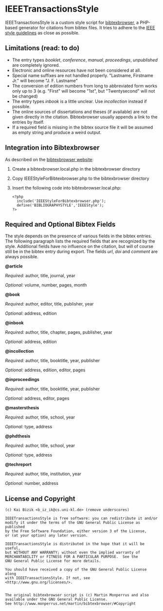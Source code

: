 IEEETransactionsStyle
=====================

IEEETransactionsStyle is a custom style script for [bibtexbrowser][1],
a PHP-based generator for citations from bibtex files. It tries to
adhere to the [IEEE style guidelines][2] as close as possible.


Limitations (read: to do)
-------------------------

*   The entry types _booklet_, _conference_, _manual_, _proceedings_,
    _unpublished_ are completely ignored.
*   Electronic and online resources have not been considered at all.
*   Special name suffixes are not handled properly.
    "Lastname, Firstname Jr." will become "J. F. Lastname"
*   The conversion of edition numbers from long to abbreviated form works
    only up to 3 (e.g. "First" will become "1st", but "Twentysecond" will
    not be changed)
*   The entry types _inbook_ is a little unclear.
    Use _incollection_ instead if possible.
*   The online sources of dissertations and theses (if available) are not
    given directly in the citation. Bibtexbrowser usually appends a link
    to the entries by itself.
*   If a required field is missing in the bibtex source file it will be
    assumed as empty string and produce a weird output.


Integration into Bibtexbrowser
------------------------------

As described on the [bibtexbrowser website][1]:

1.  Create a bibtexbrowser.local.php in the bibtexbrowser directory
2.  Copy IEEEStyleForBibtexbrowser.php to the bibtexbrowser directory
3.  Insert the following code into bibtexbrowser.local.php:

        <?php
          include('IEEEStyleForBibtexbrowser.php');
          define('BIBLIOGRAPHYSTYLE','IEEEStyle');
        ?>


Required and Optional Bibtex Fields
-----------------------------------

The style depends on the presence of various fields in the bibtex entries.
The following paragraph lists the required fields that are recognized by
the style. Additional fields have no influence on the citation, but
will of course still be in the bibtex entry during export. The fields
_url_, _doi_ and _comment_ are always possible.

__@article__

_Required:_ author, title, journal, year

_Optional:_ volume, number, pages, month

__@book__

_Required:_ author, editor, title, publisher, year

_Optional:_ address, edition

__@inbook__

_Required:_ author, title, chapter, pages, publisher, year

_Optional:_ address, edition

__@incollection__

_Required:_ author, title, booktitle, year, publisher

_Optional:_ address, edition, editor, pages

__@inproceedings__

_Required:_ author, title, booktitle, year, publisher

_Optional:_ address, editor, pages

__@mastersthesis__

_Required:_ author, title, school, year

_Optional:_ type, address

__@phdthesis__

_Required:_ author, title, school, year

_Optional:_ type, address

__@techreport__

_Required:_ author, title, institution, year

_Optional:_ number, address


License and Copyright
---------------------

    (c) Kai Bizik <b_iz_ik@cs.uni-kl.de> (remove underscores)

    IEEETransactionsStyle is free software: you can redistribute it and/or
    modify it under the terms of the GNU General Public License as published
    by the Free Software Foundation, either version 3 of the License,
    or (at your option) any later version.

    IEEETransactionsStyle is distributed in the hope that it will be useful,
    but WITHOUT ANY WARRANTY; without even the implied warranty of
    MERCHANTABILITY or FITNESS FOR A PARTICULAR PURPOSE.  See the
    GNU General Public License for more details.

    You should have received a copy of the GNU General Public License along
    with IEEETransactionsStyle. If not, see <http://www.gnu.org/licenses/>.


    The original bibtexbrowser script is (c) Martin Monperrus and also
    available under the GNU General Public License.
    See http://www.monperrus.net/martin/bibtexbrowser/#Copyright
    

[1]: http://www.monperrus.net/martin/bibtexbrowser/
[2]: https://origin.www.ieee.org/documents/ieeecitationref.pdf
[3]: http://www.library.dal.ca/Files/How_do_I/pdf/IEEE_Citation_Style_Guide.pdf